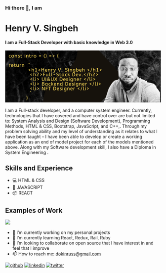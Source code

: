 

### Hi there 👋, I am
#   Henry V. Singbeh
#### I am a Full-Stack Developer with basic knowledge in Web 3.0
![I am a Full-Stack Developer with basic knowledge in Web 3.0](/images/Henry%20V.%20SINGBEH%20(2).png)

I am a Full-stack developer, and a computer system engineer. Currently, technologies that I have covered and have control over are but not limited to: System Analysis and Design (Software Development), Programming Methods, HTML & CSS, Bootstrap, JavaScript, and C++,. Through my problem solving ability and my level of understanding as it relates to what I have been taught – I have been able to develop or create a working application as an end of model project for each of the models mentioned above. Along with my Software development skill, I also have a Diploma in System Engineering . 

## Skills and Experience
+ :computer: HTML & CSS
+ :beginner: JAVASCRIPT
+ :package: REACT

## Examples of Work

[<img src="images/20220614_130242.gif" width="200"/>](https://henrycode460.github.io/html_Capstone_Project/) 


- 🔭 I’m currently working on my personal projects 
- 🌱 I’m currently learning React, Redux, Rail, Ruby 
- 👯 I’m looking to collaborate on open source that I have interest in and feel that I improve 
- 📫 How to reach me: dokinruss@gmail.com 


[<img src='https://cdn.jsdelivr.net/npm/simple-icons@3.0.1/icons/github.svg' alt='github' height='40'>](https://github.com/henrycode460)  [<img src='https://cdn.jsdelivr.net/npm/simple-icons@3.0.1/icons/linkedin.svg' alt='linkedin' height='40'>](https://www.linkedin.com/in/https://www.linkedin.com/in/henry-varflay-singbeh-75707b229//)  [<img src='https://cdn.jsdelivr.net/npm/simple-icons@3.0.1/icons/twitter.svg' alt='twitter' height='40'>](https://twitter.com/https://twitter.com/460code)  


